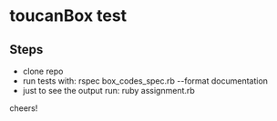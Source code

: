 # toucanBox test

## Steps

- clone repo
- run tests with: rspec box_codes_spec.rb --format documentation
- just to see the output run: ruby assignment.rb

cheers!
